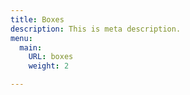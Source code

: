 ```yaml
---
title: Boxes
description: This is meta description.
menu:
  main:
    URL: boxes
    weight: 2

---
```

